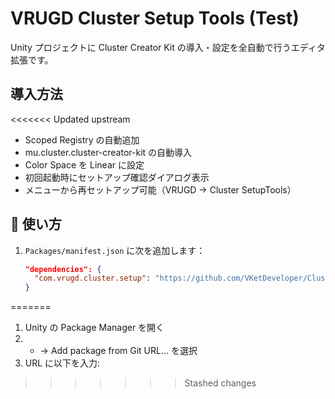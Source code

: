 # VRUGD Cluster Setup Tools (Test)

Unity プロジェクトに Cluster Creator Kit の導入・設定を全自動で行うエディタ拡張です。

## 導入方法

<<<<<<< Updated upstream
- Scoped Registry の自動追加  
- mu.cluster.cluster-creator-kit の自動導入  
- Color Space を Linear に設定  
- 初回起動時にセットアップ確認ダイアログ表示  
- メニューから再セットアップ可能（VRUGD → Cluster SetupTools）

## 🚀 使い方

1. `Packages/manifest.json` に次を追加します：

   ```json
   "dependencies": {
     "com.vrugd.cluster.setup": "https://github.com/VKetDeveloper/ClusterSetup.git"
   }
=======
1. Unity の Package Manager を開く  
2. + → Add package from Git URL... を選択  
3. URL に以下を入力:
>>>>>>> Stashed changes
